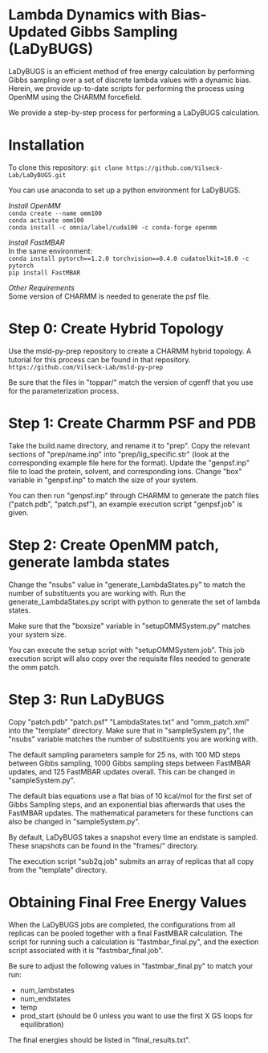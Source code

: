 # Lambda Dynamics with Bias-Updated Gibbs Sampling (LaDyBUGS)
LaDyBUGS is an efficient method of free energy calculation by performing Gibbs sampling over a set of discrete lambda values with a dynamic bias. Herein, we provide up-to-date scripts for performing the process using OpenMM using the CHARMM forcefield.

We provide a step-by-step process for performing a LaDyBUGS calculation. 

# Installation
To clone this repository:
`git clone https://github.com/Vilseck-Lab/LaDyBUGS.git`

You can use anaconda to set up a python environment for LaDyBUGS.

*Install OpenMM* <br>
`conda create --name omm100` <br>
`conda activate omm100`<br>
`conda install -c omnia/label/cuda100 -c conda-forge openmm` <br>

*Install FastMBAR* <br>
In the same environment: <br>
`conda install pytorch==1.2.0 torchvision==0.4.0 cudatoolkit=10.0 -c pytorch` <br>
`pip install FastMBAR`<br>

*Other Requirements* <br>
Some version of CHARMM is needed to generate the psf file. 

# Step 0: Create Hybrid Topology
Use the msld-py-prep repository to create a CHARMM hybrid topology. A tutorial for this process can be found in that repository. <br>
`https://github.com/Vilseck-Lab/msld-py-prep`

Be sure that the files in "toppar/" match the version of cgenff that you use for the parameterization process.

# Step 1: Create Charmm PSF and PDB
Take the build.name directory, and rename it to "prep".
Copy the relevant sections of "prep/name.inp" into "prep/lig_specific.str" (look at the corresponding example file here for the format).
Update the "genpsf.inp" file to load the protein, solvent, and corresponding ions.
Change "box" variable in "genpsf.inp" to match the size of your system.

You can then run "genpsf.inp" through CHARMM to generate the patch files ("patch.pdb", "patch.psf"), an example execution script "genpsf.job" is given.

# Step 2: Create OpenMM patch, generate lambda states
Change the "nsubs" value in "generate_LambdaStates.py" to match the number of substituents you are working with.
Run the generate_LambdaStates.py script with python to generate the set of lambda states.

Make sure that the "boxsize" variable in "setupOMMSystem.py" matches your system size.

You can execute the setup script with "setupOMMSystem.job". This job execution script will also copy over the requisite files needed to generate the omm patch.

# Step 3: Run LaDyBUGS
Copy "patch.pdb" "patch.psf" "LambdaStates.txt" and "omm_patch.xml" into the "template" directory.
Make sure that in "sampleSystem.py", the "nsubs" variable matches the number of substituents you are working with.

The default sampling parameters sample for 25 ns, with 100 MD steps between Gibbs sampling, 1000 Gibbs sampling steps between FastMBAR updates, and 125 FastMBAR updates overall. This can be changed in "sampleSystem.py".

The default bias equations use a flat bias of 10 kcal/mol for the first set of Gibbs Sampling steps, and an exponential bias afterwards that uses the FastMBAR updates. The mathematical parameters for these functions can also be changed in "sampleSystem.py".

By default, LaDyBUGS takes a snapshot every time an endstate is sampled. These snapshots can be found in the "frames/" directory.

The execution script "sub2q.job" submits an array of replicas that all copy from the "template" directory. 

# Obtaining Final Free Energy Values
When the LaDyBUGS jobs are completed, the configurations from all replicas can be pooled together with a final FastMBAR calculation. The script for running such a calculation is "fastmbar_final.py", and the exection script associated with it is "fastmbar_final.job".

Be sure to adjust the following values in "fastmbar_final.py" to match your run:
- num_lambstates 
- num_endstates 
- temp
- prod_start (should be 0 unless you want to use the first X GS loops for equilibration)

The final energies should be listed in "final_results.txt".
